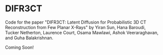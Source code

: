 # DIFR3CT
Code for the paper "DIFR3CT: Latent Diffusion for Probabilistic 3D CT Reconstruction from Few Planar X-Rays" by Yiran Sun, Hana Baroudi, Tucker Netherton, Laurence Court, Osama Mawlawi, Ashok Veeraraghavan, and Guha Balakrishnan.

Coming Soon!
